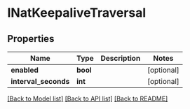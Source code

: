 # INatKeepaliveTraversal

## Properties
Name | Type | Description | Notes
------------ | ------------- | ------------- | -------------
**enabled** | **bool** |  | [optional] 
**interval_seconds** | **int** |  | [optional] 

[[Back to Model list]](../README.md#documentation-for-models) [[Back to API list]](../README.md#documentation-for-api-endpoints) [[Back to README]](../README.md)


